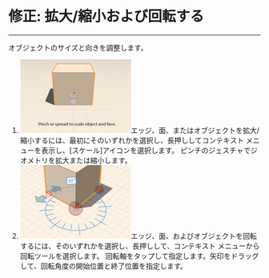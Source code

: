 

# 修正: 拡大/縮小および回転する

---

オブジェクトのサイズと向きを調整します。

1. ![](Images/GUID-55582F73-C2A7-4ABD-BDD2-084BF1CBB579-low.gif)エッジ、面、またはオブジェクトを拡大/縮小するには、最初にそのいずれかを選択し、長押ししてコンテキスト メニューを表示し、[スケール]アイコンを選択します。 ピンチのジェスチャでジオメトリを拡大または縮小します。
2. ![](Images/GUID-0666CC08-A6CE-4204-9DA9-F145F495A88B-low.png)エッジ、面、およびオブジェクトを回転するには、そのいずれかを選択し、長押しして、コンテキスト メニューから回転ツールを選択します。 回転軸をタップして指定します。矢印をドラッグして、回転角度の開始位置と終了位置を指定します。

